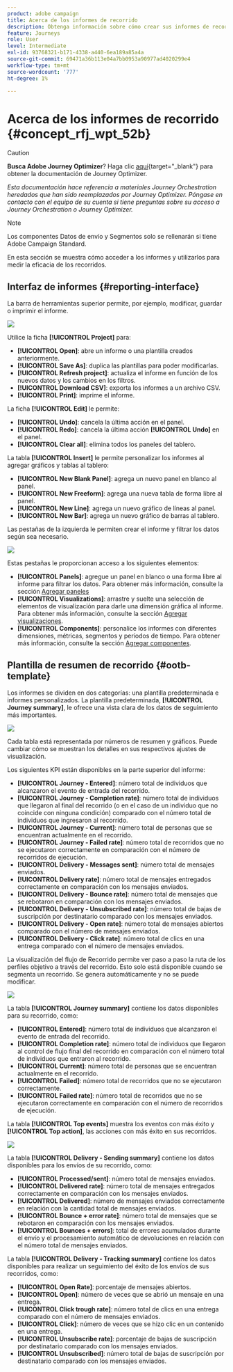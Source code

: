 ```yaml
---
product: adobe campaign
title: Acerca de los informes de recorrido
description: Obtenga información sobre cómo crear sus informes de recorrido
feature: Journeys
role: User
level: Intermediate
exl-id: 93768321-b171-4338-a440-6ea189a85a4a
source-git-commit: 69471a36b113e04a7bb0953a90977ad4020299e4
workflow-type: tm+mt
source-wordcount: '777'
ht-degree: 1%

---
```


# Acerca de los informes de recorrido {#concept_rfj_wpt_52b}


>[!CAUTION]
>
>**Busca Adobe Journey Optimizer**? Haga clic [aquí](https://experienceleague.adobe.com/es/docs/journey-optimizer/using/ajo-home){target="_blank"} para obtener la documentación de Journey Optimizer.
>
>
>_Esta documentación hace referencia a materiales Journey Orchestration heredados que han sido reemplazados por Journey Optimizer. Póngase en contacto con el equipo de su cuenta si tiene preguntas sobre su acceso a Journey Orchestration o Journey Optimizer._



>[!NOTE]
>
>Los componentes Datos de envío y Segmentos solo se rellenarán si tiene Adobe Campaign Standard.

En esta sección se muestra cómo acceder a los informes y utilizarlos para medir la eficacia de los recorridos.

## Interfaz de informes {#reporting-interface}

La barra de herramientas superior permite, por ejemplo, modificar, guardar o imprimir el informe.

![](../assets/dynamic_report_toolbar.png)

Utilice la ficha **[!UICONTROL Project]** para:

* **[!UICONTROL Open]**: abre un informe o una plantilla creados anteriormente.
* **[!UICONTROL Save As]**: duplica las plantillas para poder modificarlas.
* **[!UICONTROL Refresh project]**: actualiza el informe en función de los nuevos datos y los cambios en los filtros.
* **[!UICONTROL Download CSV]**: exporta los informes a un archivo CSV.
* **[!UICONTROL Print]**: imprime el informe.

La ficha **[!UICONTROL Edit]** le permite:

* **[!UICONTROL Undo]**: cancela la última acción en el panel.
* **[!UICONTROL Redo]**: cancela la última acción **[!UICONTROL Undo]** en el panel.
* **[!UICONTROL Clear all]**: elimina todos los paneles del tablero.

La tabla **[!UICONTROL Insert]** le permite personalizar los informes al agregar gráficos y tablas al tablero:

* **[!UICONTROL New Blank Panel]**: agrega un nuevo panel en blanco al panel.
* **[!UICONTROL New Freeform]**: agrega una nueva tabla de forma libre al panel.
* **[!UICONTROL New Line]**: agrega un nuevo gráfico de líneas al panel.
* **[!UICONTROL New Bar]**: agrega un nuevo gráfico de barras al tablero.

Las pestañas de la izquierda le permiten crear el informe y filtrar los datos según sea necesario.

![](../assets/dynamic_report_interface.png)

Estas pestañas le proporcionan acceso a los siguientes elementos:

* **[!UICONTROL Panels]**: agregue un panel en blanco o una forma libre al informe para filtrar los datos. Para obtener más información, consulte la sección [Agregar paneles](../reporting/creating-your-journey-reports.md#adding-panels)
* **[!UICONTROL Visualizations]**: arrastre y suelte una selección de elementos de visualización para darle una dimensión gráfica al informe. Para obtener más información, consulte la sección [Agregar visualizaciones](../reporting/creating-your-journey-reports.md#adding-visualizations).
* **[!UICONTROL Components]**: personalice los informes con diferentes dimensiones, métricas, segmentos y períodos de tiempo. Para obtener más información, consulte la sección [Agregar componentes](../reporting/creating-your-journey-reports.md#adding-components).

## Plantilla de resumen de recorrido {#ootb-template}

Los informes se dividen en dos categorías: una plantilla predeterminada e informes personalizados.
La plantilla predeterminada, **[!UICONTROL Journey summary]**, le ofrece una vista clara de los datos de seguimiento más importantes.

![](../assets/dynamic_report_journey_8.png)

Cada tabla está representada por números de resumen y gráficos. Puede cambiar cómo se muestran los detalles en sus respectivos ajustes de visualización.

Los siguientes KPI están disponibles en la parte superior del informe:

* **[!UICONTROL Journey - Entered]**: número total de individuos que alcanzaron el evento de entrada del recorrido.
* **[!UICONTROL Journey - Completion rate]**: número total de individuos que llegaron al final del recorrido (o en el caso de un individuo que no coincide con ninguna condición) comparado con el número total de individuos que ingresaron al recorrido.
* **[!UICONTROL Journey - Current]**: número total de personas que se encuentran actualmente en el recorrido.
* **[!UICONTROL Journey - Failed rate]**: número total de recorridos que no se ejecutaron correctamente en comparación con el número de recorridos de ejecución.
* **[!UICONTROL Delivery - Messages sent]**: número total de mensajes enviados.
* **[!UICONTROL Delivery rate]**: número total de mensajes entregados correctamente en comparación con los mensajes enviados.
* **[!UICONTROL Delivery - Bounce rate]**: número total de mensajes que se rebotaron en comparación con los mensajes enviados.
* **[!UICONTROL Delivery - Unsubscribed rate]**: número total de bajas de suscripción por destinatario comparado con los mensajes enviados.
* **[!UICONTROL Delivery - Open rate]**: número total de mensajes abiertos comparado con el número de mensajes enviados.
* **[!UICONTROL Delivery - Click rate]**: número total de clics en una entrega comparado con el número de mensajes enviados.

La visualización del flujo de Recorrido permite ver paso a paso la ruta de los perfiles objetivo a través del recorrido. Esto solo está disponible cuando se segmenta un recorrido. Se genera automáticamente y no se puede modificar.

![](../assets/dynamic_report_journey_10.png)

La tabla **[!UICONTROL Journey summary]** contiene los datos disponibles para su recorrido, como:

* **[!UICONTROL Entered]**: número total de individuos que alcanzaron el evento de entrada del recorrido.
* **[!UICONTROL Completion rate]**: número total de individuos que llegaron al control de flujo final del recorrido en comparación con el número total de individuos que entraron al recorrido.
* **[!UICONTROL Current]**: número total de personas que se encuentran actualmente en el recorrido.
* **[!UICONTROL Failed]**: número total de recorridos que no se ejecutaron correctamente.
* **[!UICONTROL Failed rate]**: número total de recorridos que no se ejecutaron correctamente en comparación con el número de recorridos de ejecución.

La tabla **[!UICONTROL Top events]** muestra los eventos con más éxito y **[!UICONTROL Top action]**, las acciones con más éxito en sus recorridos.

![](../assets/dynamic_report_journey_11.png)

La tabla **[!UICONTROL Delivery - Sending summary]** contiene los datos disponibles para los envíos de su recorrido, como:

* **[!UICONTROL Processed/sent]**: número total de mensajes enviados.
* **[!UICONTROL Delivered rate]**: número total de mensajes entregados correctamente en comparación con los mensajes enviados.
* **[!UICONTROL Delivered]**: número de mensajes enviados correctamente en relación con la cantidad total de mensajes enviados.
* **[!UICONTROL Bounce + error rate]**: número total de mensajes que se rebotaron en comparación con los mensajes enviados.
* **[!UICONTROL Bounces + errors]**: total de errores acumulados durante el envío y el procesamiento automático de devoluciones en relación con el número total de mensajes enviados.

La tabla **[!UICONTROL Delivery - Tracking summary]** contiene los datos disponibles para realizar un seguimiento del éxito de los envíos de sus recorridos, como:

* **[!UICONTROL Open Rate]**: porcentaje de mensajes abiertos.
* **[!UICONTROL Open]**: número de veces que se abrió un mensaje en una entrega.
* **[!UICONTROL Click trough rate]**: número total de clics en una entrega comparado con el número de mensajes enviados.
* **[!UICONTROL Click]**: número de veces que se hizo clic en un contenido en una entrega.
* **[!UICONTROL Unsubscribe rate]**: porcentaje de bajas de suscripción por destinatario comparado con los mensajes enviados.
* **[!UICONTROL Unsubscribed]**: número total de bajas de suscripción por destinatario comparado con los mensajes enviados.
